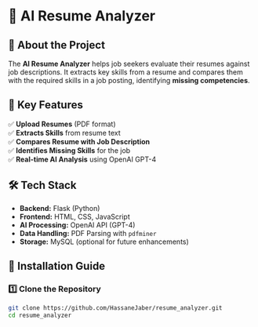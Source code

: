 # 🚀 AI Resume Analyzer

## 📌 About the Project
The **AI Resume Analyzer** helps job seekers evaluate their resumes against job descriptions. It extracts key skills from a resume and compares them with the required skills in a job posting, identifying **missing competencies**.

## 🎯 Key Features
✅ **Upload Resumes** (PDF format)  
✅ **Extracts Skills** from resume text  
✅ **Compares Resume with Job Description**  
✅ **Identifies Missing Skills** for the job  
✅ **Real-time AI Analysis** using OpenAI GPT-4  

## 🛠️ Tech Stack
- **Backend:** Flask (Python)
- **Frontend:** HTML, CSS, JavaScript
- **AI Processing:** OpenAI API (GPT-4)
- **Data Handling:** PDF Parsing with `pdfminer`
- **Storage:** MySQL (optional for future enhancements)



## 🚀 Installation Guide
### 1️⃣ **Clone the Repository**
```bash
git clone https://github.com/HassaneJaber/resume_analyzer.git
cd resume_analyzer
